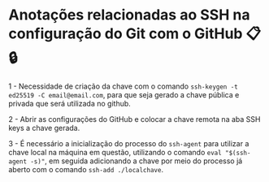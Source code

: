 # Anotações relacionadas ao SSH na configuração do Git com o GitHub 📋🔒

1 - Necessidade de criação da chave com o comando `ssh-keygen -t ed25519 -C email@email.com`, para que seja gerado a chave pública e privada que será utilizada no github.

2 - Abrir as configurações do GitHub e colocar a chave remota na aba SSH keys a chave gerada.

3 - É necessário a inicialização do processo do `ssh-agent` para utilizar a chave local na máquina em questão, utilizando o comando `eval "$(ssh-agent -s)"`, em seguida adicionando a chave por meio do processo já aberto com o comando `ssh-add ./localchave`.
